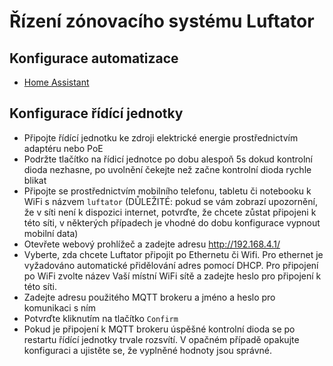 # Řízení zónovacího systému Luftator

## Konfigurace automatizace

- [Home Assistant](homeassistant)

## Konfigurace řídící jednotky

- Připojte řídící jednotku ke zdroji elektrické energie prostřednictvím adaptéru nebo PoE
- Podržte tlačítko na řídicí jednotce po dobu alespoň 5s dokud kontrolní dioda nezhasne, po uvolnění čekejte než začne kontrolní dioda rychle blikat
- Připojte se prostřednictvím mobilního telefonu, tabletu či notebooku k WiFi s názvem `luftator` (DŮLEŽITÉ: pokud se vám zobrazí upozornění, že v síti není k dispozici internet, potvrďte, že chcete zůstat připojeni k této síti, v některých případech je vhodné do dobu konfigurace vypnout mobilní data)
- Otevřete webový prohlížeč a zadejte adresu http://192.168.4.1/
- Vyberte, zda chcete Luftator připojit po Ethernetu či Wifi. Pro ethernet je vyžadováno automatické přidělování adres pomocí DHCP. Pro připojení po WiFi zvolte název Vaší místní WiFi sítě a zadejte heslo pro připojení k této síti.
- Zadejte adresu použitého MQTT brokeru a jméno a heslo pro komunikaci s ním
- Potvrďte kliknutím na tlačítko `Confirm`
- Pokud je připojení k MQTT brokeru úspěšné kontrolní dioda se po restartu řídící jednotky trvale rozsvítí. V opačném případě opakujte konfiguraci a ujistěte se, že vyplněné hodnoty jsou správné.

